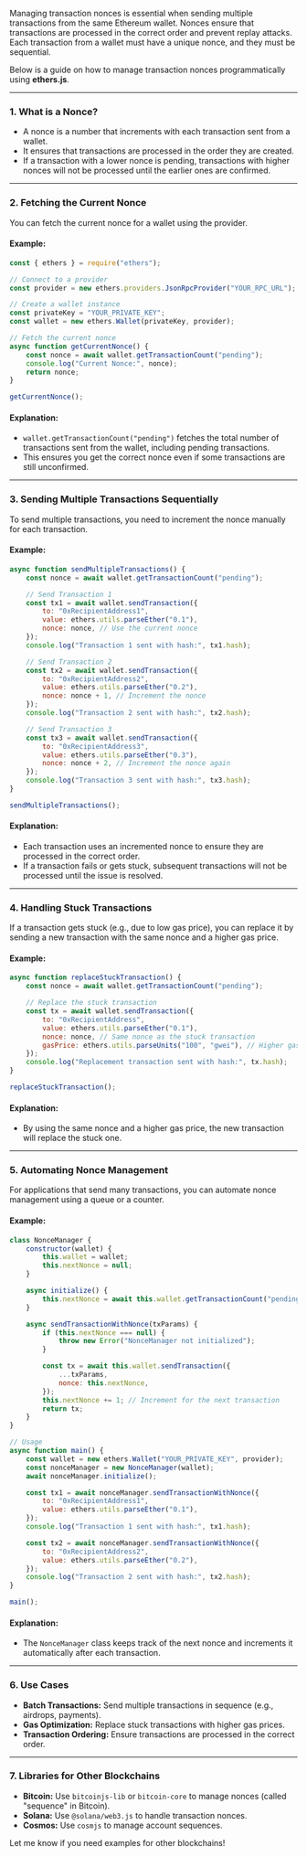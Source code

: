 Managing transaction nonces is essential when sending multiple transactions from the same Ethereum wallet. Nonces ensure that transactions are processed in the correct order and prevent replay attacks. Each transaction from a wallet must have a unique nonce, and they must be sequential.

Below is a guide on how to manage transaction nonces programmatically using **ethers.js**.

---

### **1. What is a Nonce?**
- A nonce is a number that increments with each transaction sent from a wallet.
- It ensures that transactions are processed in the order they are created.
- If a transaction with a lower nonce is pending, transactions with higher nonces will not be processed until the earlier ones are confirmed.

---

### **2. Fetching the Current Nonce**
You can fetch the current nonce for a wallet using the provider.

#### Example:
```javascript
const { ethers } = require("ethers");

// Connect to a provider
const provider = new ethers.providers.JsonRpcProvider("YOUR_RPC_URL");

// Create a wallet instance
const privateKey = "YOUR_PRIVATE_KEY";
const wallet = new ethers.Wallet(privateKey, provider);

// Fetch the current nonce
async function getCurrentNonce() {
    const nonce = await wallet.getTransactionCount("pending");
    console.log("Current Nonce:", nonce);
    return nonce;
}

getCurrentNonce();
```

#### Explanation:
- `wallet.getTransactionCount("pending")` fetches the total number of transactions sent from the wallet, including pending transactions.
- This ensures you get the correct nonce even if some transactions are still unconfirmed.

---

### **3. Sending Multiple Transactions Sequentially**
To send multiple transactions, you need to increment the nonce manually for each transaction.

#### Example:
```javascript
async function sendMultipleTransactions() {
    const nonce = await wallet.getTransactionCount("pending");

    // Send Transaction 1
    const tx1 = await wallet.sendTransaction({
        to: "0xRecipientAddress1",
        value: ethers.utils.parseEther("0.1"),
        nonce: nonce, // Use the current nonce
    });
    console.log("Transaction 1 sent with hash:", tx1.hash);

    // Send Transaction 2
    const tx2 = await wallet.sendTransaction({
        to: "0xRecipientAddress2",
        value: ethers.utils.parseEther("0.2"),
        nonce: nonce + 1, // Increment the nonce
    });
    console.log("Transaction 2 sent with hash:", tx2.hash);

    // Send Transaction 3
    const tx3 = await wallet.sendTransaction({
        to: "0xRecipientAddress3",
        value: ethers.utils.parseEther("0.3"),
        nonce: nonce + 2, // Increment the nonce again
    });
    console.log("Transaction 3 sent with hash:", tx3.hash);
}

sendMultipleTransactions();
```

#### Explanation:
- Each transaction uses an incremented nonce to ensure they are processed in the correct order.
- If a transaction fails or gets stuck, subsequent transactions will not be processed until the issue is resolved.

---

### **4. Handling Stuck Transactions**
If a transaction gets stuck (e.g., due to low gas price), you can replace it by sending a new transaction with the same nonce and a higher gas price.

#### Example:
```javascript
async function replaceStuckTransaction() {
    const nonce = await wallet.getTransactionCount("pending");

    // Replace the stuck transaction
    const tx = await wallet.sendTransaction({
        to: "0xRecipientAddress",
        value: ethers.utils.parseEther("0.1"),
        nonce: nonce, // Same nonce as the stuck transaction
        gasPrice: ethers.utils.parseUnits("100", "gwei"), // Higher gas price
    });
    console.log("Replacement transaction sent with hash:", tx.hash);
}

replaceStuckTransaction();
```

#### Explanation:
- By using the same nonce and a higher gas price, the new transaction will replace the stuck one.

---

### **5. Automating Nonce Management**
For applications that send many transactions, you can automate nonce management using a queue or a counter.

#### Example:
```javascript
class NonceManager {
    constructor(wallet) {
        this.wallet = wallet;
        this.nextNonce = null;
    }

    async initialize() {
        this.nextNonce = await this.wallet.getTransactionCount("pending");
    }

    async sendTransactionWithNonce(txParams) {
        if (this.nextNonce === null) {
            throw new Error("NonceManager not initialized");
        }

        const tx = await this.wallet.sendTransaction({
            ...txParams,
            nonce: this.nextNonce,
        });
        this.nextNonce += 1; // Increment for the next transaction
        return tx;
    }
}

// Usage
async function main() {
    const wallet = new ethers.Wallet("YOUR_PRIVATE_KEY", provider);
    const nonceManager = new NonceManager(wallet);
    await nonceManager.initialize();

    const tx1 = await nonceManager.sendTransactionWithNonce({
        to: "0xRecipientAddress1",
        value: ethers.utils.parseEther("0.1"),
    });
    console.log("Transaction 1 sent with hash:", tx1.hash);

    const tx2 = await nonceManager.sendTransactionWithNonce({
        to: "0xRecipientAddress2",
        value: ethers.utils.parseEther("0.2"),
    });
    console.log("Transaction 2 sent with hash:", tx2.hash);
}

main();
```

#### Explanation:
- The `NonceManager` class keeps track of the next nonce and increments it automatically after each transaction.

---

### **6. Use Cases**
- **Batch Transactions:** Send multiple transactions in sequence (e.g., airdrops, payments).
- **Gas Optimization:** Replace stuck transactions with higher gas prices.
- **Transaction Ordering:** Ensure transactions are processed in the correct order.

---

### **7. Libraries for Other Blockchains**
- **Bitcoin:** Use `bitcoinjs-lib` or `bitcoin-core` to manage nonces (called "sequence" in Bitcoin).
- **Solana:** Use `@solana/web3.js` to handle transaction nonces.
- **Cosmos:** Use `cosmjs` to manage account sequences.

Let me know if you need examples for other blockchains!